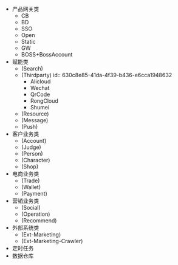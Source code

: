- 产品网关类
	- CB
	- BD
	- SSO
	- Open
	- Static
	- GW
	- BOSS+BossAccount
- 赋能类
	- (Search)
	- (Thirdparty)
	  id:: 630c8e85-41da-4f39-b436-e6cca1948632
		- Alicloud
		- Wechat
		- QrCode
		- RongCloud
		- Shumei
	- (Resource)
	- (Message)
	- (Push)
- 客户业务类
	- (Account)
	- (Judge)
	- (Person)
	- (Character)
	- (Shop)
- 电商业务类
	- (Trade)
	- (Wallet)
	- (Payment)
- 营销业务类
	- (Social)
	- (Operation)
	- (Recommend)
- 外部系统类
	- (Ext-Marketing)
	- (Ext-Marketing-Crawler)
- 定时任务
- 数据仓库